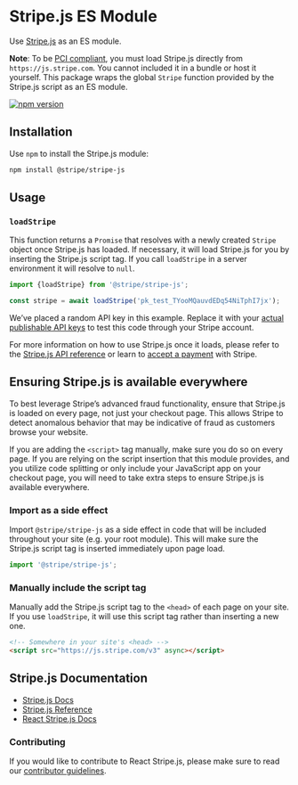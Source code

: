 # Stripe.js ES Module

Use [Stripe.js](https://stripe.com/docs/stripe-js) as an ES module.

**Note**: To be
[PCI compliant](https://stripe.com/docs/security#validating-pci-compliance), you
must load Stripe.js directly from `https://js.stripe.com`. You cannot included
it in a bundle or host it yourself. This package wraps the global `Stripe`
function provided by the Stripe.js script as an ES module.

[![npm version](https://img.shields.io/npm/v/@stripe/stripe-js.svg?style=flat-square)](https://www.npmjs.com/package/@stripe/stripe-js)

## Installation

Use `npm` to install the Stripe.js module:

```sh
npm install @stripe/stripe-js
```

## Usage

### `loadStripe`

This function returns a `Promise` that resolves with a newly created `Stripe`
object once Stripe.js has loaded. If necessary, it will load Stripe.js for you
by inserting the Stripe.js script tag. If you call `loadStripe` in a server
environment it will resolve to `null`.

```js
import {loadStripe} from '@stripe/stripe-js';

const stripe = await loadStripe('pk_test_TYooMQauvdEDq54NiTphI7jx');
```

We’ve placed a random API key in this example. Replace it with your
[actual publishable API keys](https://dashboard.stripe.com/account/apikeys) to
test this code through your Stripe account.

For more information on how to use Stripe.js once it loads, please refer to the
[Stripe.js API reference](https://stripe.com/docs/js) or learn to
[accept a payment](https://stripe.com/docs/payments/accept-a-payment) with
Stripe.

## Ensuring Stripe.js is available everywhere

To best leverage Stripe’s advanced fraud functionality, ensure that Stripe.js is
loaded on every page, not just your checkout page. This allows Stripe to detect
anomalous behavior that may be indicative of fraud as customers browse your
website.

If you are adding the `<script>` tag manually, make sure you do so on every
page. If you are relying on the script insertion that this module provides, and
you utilize code splitting or only include your JavaScript app on your checkout
page, you will need to take extra steps to ensure Stripe.js is available
everywhere.

### Import as a side effect

Import `@stripe/stripe-js` as a side effect in code that will be included
throughout your site (e.g. your root module). This will make sure the Stripe.js
script tag is inserted immediately upon page load.

```js
import '@stripe/stripe-js';
```

### Manually include the script tag

Manually add the Stripe.js script tag to the `<head>` of each page on your site.
If you use `loadStripe`, it will use this script tag rather than inserting a new
one.

```html
<!-- Somewhere in your site's <head> -->
<script src="https://js.stripe.com/v3" async></script>
```

## Stripe.js Documentation

- [Stripe.js Docs](https://stripe.com/docs/stripe-js)
- [Stripe.js Reference](https://stripe.com/docs/api)
- [React Stripe.js Docs](https://stripe.com/docs/stripe-js/react)

### Contributing

If you would like to contribute to React Stripe.js, please make sure to read our
[contributor guidelines](CONTRIBUTING.md).
